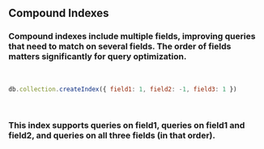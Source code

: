 ## Compound Indexes

### Compound indexes include multiple fields, improving queries that need to match on several fields. The order of fields matters significantly for query optimization.
&nbsp;

```js
db.collection.createIndex({ field1: 1, field2: -1, field3: 1 })
```

&nbsp;
### This index supports queries on field1, queries on field1 and field2, and queries on all three fields (in that order).